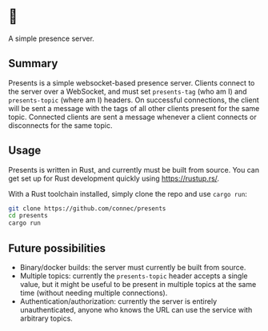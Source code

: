 # 🎁

A simple presence server.

## Summary

Presents is a simple websocket-based presence server.
Clients connect to the server over a WebSocket, and must set `presents-tag` (who am I) and `presents-topic` (where am I) headers.
On successful connections, the client will be sent a message with the tags of all other clients present for the same topic.
Connected clients are sent a message whenever a client connects or disconnects for the same topic.

## Usage

Presents is written in Rust, and currently must be built from source.
You can get set up for Rust development quickly using https://rustup.rs/.

With a Rust toolchain installed, simply clone the repo and use `cargo run`:

```sh
git clone https://github.com/connec/presents
cd presents
cargo run
```

## Future possibilities

- Binary/docker builds: the server must currently be built from source.
- Multiple topics: currently the `presents-topic` header accepts a single value, but it might be useful to be present in multiple topics at the same time (without needing multiple connections).
- Authentication/authorization: currently the server is entirely unauthenticated, anyone who knows the URL can use the service with arbitrary topics.
